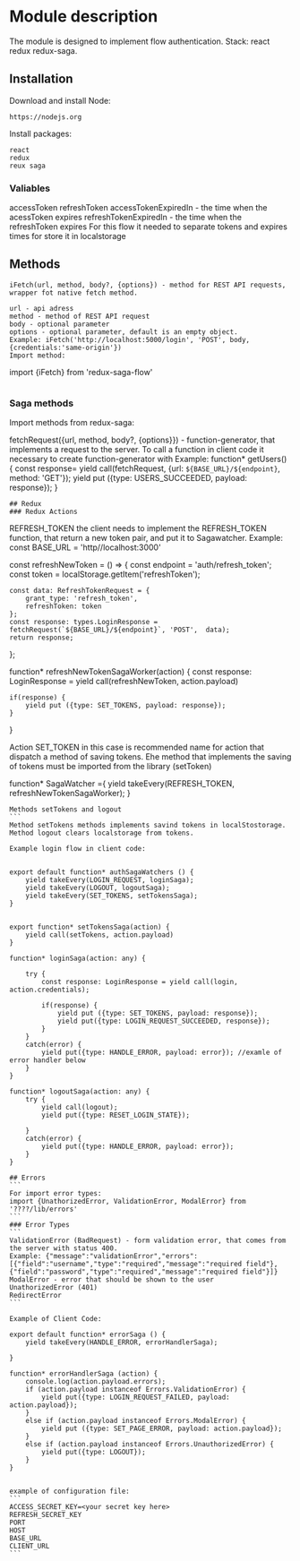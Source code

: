 # Module description
The module is designed to implement flow authentication. Stack: react redux redux-saga.

## Installation 
Download and install Node:
```
https://nodejs.org
```
Install packages:
```
react
redux
reux saga
```

### Valiables 
accessToken 
refreshToken
accessTokenExpiredIn - the time when the acessToken expires
refreshTokenExpiredIn - the time when the refreshToken expires
For this flow it needed to separate tokens and expires times for store it in localstorage

## Methods
``` 
iFetch(url, method, body?, {options}) - method for REST API requests, wrapper fot native fetch method.

url - api adress 
method - method of REST API request
body - optional parameter
options - optional parameter, default is an empty object.
Example: iFetch('http://localhost:5000/login', 'POST', body, {credentials:'same-origin'})
Import method:
```
import {iFetch} from 'redux-saga-flow'
```
```   

### Saga methods 

Import methods from redux-saga: 

fetchRequest({url, method, body?, {options}}) - function-generator, that implements a request to the server.
To call a function in client code it necessary to create function-generator with
Example: 
function* getUsers() {
    const response= yield call(fetchRequest, {url: `${BASE_URL}/${endpoint}`, method: 'GET'});
    yield put ({type: USERS_SUCCEEDED, payload: response});
}
```
## Redux 
### Redux Actions 
```
REFRESH_TOKEN 
the client needs to implement the REFRESH_TOKEN function, that return a new token pair, and put it to Sagawatcher. 
Example:
const BASE_URL = 'http//localhost:3000'

const refreshNewToken = () => {
    const endpoint = 'auth/refresh_token';
    const token = localStorage.getItem('refreshToken');
  
    const data: RefreshTokenRequest = {
        grant_type: 'refresh_token',
        refreshToken: token
    };
    const response: types.LoginResponse = fetchRequest(`${BASE_URL}/${endpoint}`, 'POST',  data);
    return response;
};


function* refreshNewTokenSagaWorker(action) {
    const response: LoginResponse = yield call(refreshNewToken, action.payload)

    if(response) {
        yield put ({type: SET_TOKENS, payload: response}); 
    }
}

Action SET_TOKEN in this case is recommended name for action that dispatch a method of saving tokens. Еhe method that implements the saving of tokens must be imported from the library (setToken)

function* SagaWatcher ={
    yield takeEvery(REFRESH_TOKEN, refreshNewTokenSagaWorker);
} 
``````
Methods setTokens and logout
```
Method setTokens methods implements savind tokens in localStostorage. Method logout clears localstorage from tokens. 

Example login flow in client code:


export default function* authSagaWatchers () {
    yield takeEvery(LOGIN_REQUEST, loginSaga);
    yield takeEvery(LOGOUT, logoutSaga);
    yield takeEvery(SET_TOKENS, setTokensSaga);
} 


export function* setTokensSaga(action) {
    yield call(setTokens, action.payload)
}

function* loginSaga(action: any) { 
 
    try {
        const response: LoginResponse = yield call(login, action.credentials);
      
        if(response) {
            yield put ({type: SET_TOKENS, payload: response}); 
            yield put({type: LOGIN_REQUEST_SUCCEEDED, response});
        }
    }
    catch(error) {
        yield put({type: HANDLE_ERROR, payload: error}); //examle of error handler below
    }
}

function* logoutSaga(action: any) {
    try {
        yield call(logout);
        yield put({type: RESET_LOGIN_STATE});
      
    }
    catch(error) {
        yield put({type: HANDLE_ERROR, payload: error});
    }
}

## Errors 
```
For import error types: 
import {UnathorizedError, ValidationError, ModalError} from '????/lib/errors'
```
### Error Types
```
ValidationError (BadRequest) - form validation error, that comes from the server with status 400. 
Example: {"message":"validationError","errors":[{"field":"username","type":"required","message":"required field"},{"field":"password","type":"required","message":"required field"}]}
ModalError - error that should be shown to the user
UnathorizedError (401)
RedirectError
```

Example of Client Code: 

export default function* errorSaga () {
    yield takeEvery(HANDLE_ERROR, errorHandlerSaga);
 
} 

function* errorHandlerSaga (action) {
    console.log(action.payload.errors);
    if (action.payload instanceof Errors.ValidationError) {
        yield put({type: LOGIN_REQUEST_FAILED, payload: action.payload});
    }
    else if (action.payload instanceof Errors.ModalError) {
        yield put ({type: SET_PAGE_ERROR, payload: action.payload});
    }
    else if (action.payload instanceof Errors.UnauthorizedError) {
        yield put({type: LOGOUT});
    }
}


example of configuration file:
```
ACCESS_SECRET_KEY=<your secret key here>
REFRESH_SECRET_KEY
PORT
HOST
BASE_URL
CLIENT_URL
```





